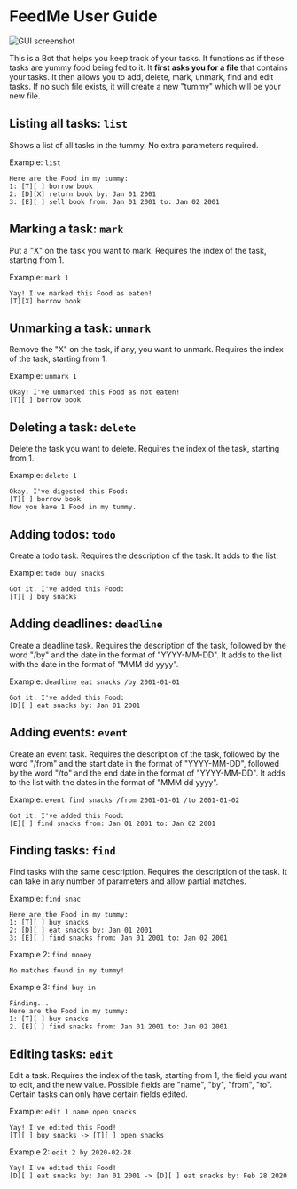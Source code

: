 # FeedMe User Guide

![GUI screenshot](https://zacklow28.github.io/ip/Ui.png)

This is a Bot that helps you keep track of your tasks. It functions as if these tasks are yummy food being fed to it. 
It **first asks you for a file** that contains your tasks. It then allows you to add, delete, mark, unmark, find and edit tasks. 
If no such file exists, it will create a new "tummy" which will be your new file.

## Listing all tasks: `list`

Shows a list of all tasks in the tummy. No extra parameters required.

Example: `list`

```
Here are the Food in my tummy: 
1: [T][ ] borrow book
2: [D][X] return book by: Jan 01 2001
3: [E][ ] sell book from: Jan 01 2001 to: Jan 02 2001
```

## Marking a task: `mark`

Put a "X" on the task you want to mark. Requires the index of the task, starting from 1.

Example: `mark 1`

```
Yay! I've marked this Food as eaten!
[T][X] borrow book
```

## Unmarking a task: `unmark`

Remove the "X" on the task, if any, you want to unmark. Requires the index of the task, starting from 1.

Example: `unmark 1`

```
Okay! I've unmarked this Food as not eaten!
[T][ ] borrow book
```

## Deleting a task: `delete`

Delete the task you want to delete. Requires the index of the task, starting from 1.

Example: `delete 1`

```
Okay, I've digested this Food:
[T][ ] borrow book
Now you have 1 Food in my tummy.
```

## Adding todos: `todo`

Create a todo task. Requires the description of the task. It adds to the list.

Example: `todo buy snacks`

```
Got it. I've added this Food:
[T][ ] buy snacks
```

## Adding deadlines: `deadline`

Create a deadline task. Requires the description of the task, followed by the word "/by" and the 
date in the format of "YYYY-MM-DD". It adds to the list with the date in the format of "MMM dd yyyy".

Example: `deadline eat snacks /by 2001-01-01`


```
Got it. I've added this Food:
[D][ ] eat snacks by: Jan 01 2001
```

## Adding events: `event`

Create an event task. Requires the description of the task, followed by the word "/from" and the 
start date in the format of "YYYY-MM-DD", followed by the word "/to" and the end date in the format of "YYYY-MM-DD".
It adds to the list with the dates in the format of "MMM dd yyyy".

Example: `event find snacks /from 2001-01-01 /to 2001-01-02`

```
Got it. I've added this Food:
[E][ ] find snacks from: Jan 01 2001 to: Jan 02 2001
```

## Finding tasks: `find`

Find tasks with the same description. Requires the description of the task. It can take in any number of parameters and allow partial matches.

Example: `find snac`

```
Here are the Food in my tummy: 
1: [T][ ] buy snacks
2: [D][ ] eat snacks by: Jan 01 2001
3: [E][ ] find snacks from: Jan 01 2001 to: Jan 02 2001  
```
Example 2: `find money`

```
No matches found in my tummy!
```

Example 3: `find buy in`

```
Finding...
Here are the Food in my tummy: 
1: [T][ ] buy snacks
2. [E][ ] find snacks from: Jan 01 2001 to: Jan 02 2001
```
## Editing tasks: `edit`

Edit a task. Requires the index of the task, starting from 1, the field you want to edit, and the new value. 
Possible fields are "name", "by", "from", "to". Certain tasks can only have certain fields edited.

Example: `edit 1 name open snacks`

```
Yay! I've edited this Food!
[T][ ] buy snacks -> [T][ ] open snacks
```

Example 2: `edit 2 by 2020-02-28`

```
Yay! I've edited this Food!
[D][ ] eat snacks by: Jan 01 2001 -> [D][ ] eat snacks by: Feb 28 2020
```